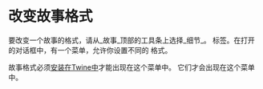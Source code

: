# 改变故事格式

要改变一个故事的格式，请从_故事_顶部的工具条上选择_细节_。
标签。在打开的对话框中，有一个菜单，允许你设置不同的
格式。

故事格式必须[安装在Twine中](.../story-formats/adding.md)才能出现在这个菜单中。
它们才会出现在这个菜单中。